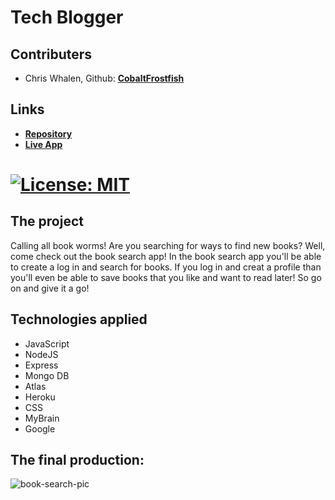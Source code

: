 # Tech Blogger

## Contributers
* Chris Whalen, Github: **[CobaltFrostfish](https://github.com/CobaltFrostfish)**

## Links
* **[Repository](https://github.com/CobaltFrostfish/book-search)**
* **[Live App](https://pacific-ocean-15125.herokuapp.com/)**
# [![License: MIT](https://img.shields.io/badge/License-MIT-yellow.svg)](https://opensource.org/licenses/MIT)

## The project
Calling all book worms! Are you searching for ways to find new books? Well, come check out the book search app! In the book search app you'll be able to create a log in and search for books. If you log in and creat a profile than you'll even be able to save books that you like and want to read later! So go on and give it a go!

## Technologies applied
* JavaScript
* NodeJS
* Express
* Mongo DB
* Atlas
* Heroku
* CSS
* MyBrain
* Google


## The final production:
![book-search-pic](./assets/book-screenshot.png)
